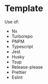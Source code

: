 # Template

Use of:
- Nx
- Turborepo
- PNPM
- Typescript
- Jest
- Husky
- Tsup
- Release-please
- Prettier
- Eslint
